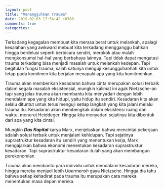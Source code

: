 ```yaml
---
layout: post
title: "Menangguhkan Trauma"
date: 2019-02-03 17:54:42 +0700
comments: true
categories:
---
```

Terkadang kegagalan membuat kita merasa berat untuk melankah, apalagi kesalahan yang awkward mebuat kita terkadang mengganggu bahkan hingga berdelusi seperti berbicara sendiri, merokok atau malah mengkonsumsi hal-hal yang berbahaya lainnya. Tapi tidak dapat mengatasi trauma terkadang bisa menjadi masalah untuk melankah kedepan. Tapi begitulah fungsi trauma, salah satunya menguji kesungguhanhati kita untuk tetap pada komitmen kita berjalan menapaki apa yang kita komitmenkan.

Trauma akan memberikan kesadaran bahwa cinta merupakan solusi terbaik dalam segala masalah eksistensial, mungkin kalimat ini agak Nietzsche-an tapi yang jelas trauma akan membantu kita menyadari dengan lebih mendalam apa yang kita hidupi, yaitu hidup itu sendiri. Kesadaran kita akan selalu dituntut untuk terus menguji setiap langkah yang kita jalani melalui trauma itu. Kesadaran akan membengkak dalam eksistensi ruang dan waktu, menurut Heiddeger. Hingga kita menyadari sejatinya kita dibentuk dari apa yang kita cintai.

Mungkin ***Das Kapital*** karya Marx, menjelaskan bahwa mencintai pekerjaan adalah solusi terbaik untuk menjalani kehidupan. Tapi sejatinya suprastruktur kesadaran itu sendiri yang menentukan kerja, Marx mengajarkan bahwa ekonomi menentukan kesadaran suprastruktur kesadaran. Tapi suprastruktur kesadaran itulah yang akan membangun perekonomian.

Trauma akan membantu para individu untuk mendalami kesadaran mereka, hingga mereka menjadi lebih *Ubermensh* gaya Nietzsche. Hingga dia tahu bahwa setiap kehadirat pada trauma itu merupakan cara mereka menentukan masa depan mereka. 
